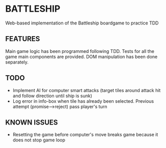 # BATTLESHIP

Web-based implementation of the Battleship boardgame to practice TDD

## FEATURES

Main game logic has been programmed following TDD. Tests for all the game main components are provided.
DOM manipulation has been done separately.

## TODO

-   Implement AI for computer smart attacks (target tiles around attack hit and follow direction until ship is sunk)
-   Log error in info-box when tile has already been selected. Previous attempt (promise-->reject) pass player's turn

## KNOWN ISSUES

-   Resetting the game before computer's move breaks game because it does not stop game loop
